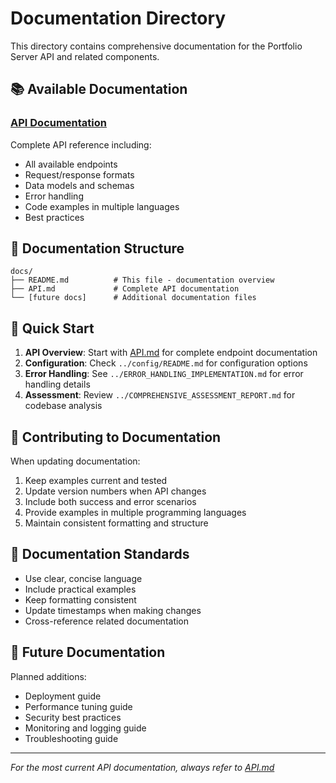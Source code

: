 # Documentation Directory

This directory contains comprehensive documentation for the Portfolio Server API and related components.

## 📚 Available Documentation

### [API Documentation](./API.md)

Complete API reference including:

- All available endpoints
- Request/response formats
- Data models and schemas
- Error handling
- Code examples in multiple languages
- Best practices

## 📖 Documentation Structure

```
docs/
├── README.md          # This file - documentation overview
├── API.md             # Complete API documentation
└── [future docs]      # Additional documentation files
```

## 🚀 Quick Start

1. **API Overview**: Start with [API.md](./API.md) for complete endpoint documentation
2. **Configuration**: Check `../config/README.md` for configuration options
3. **Error Handling**: See `../ERROR_HANDLING_IMPLEMENTATION.md` for error handling details
4. **Assessment**: Review `../COMPREHENSIVE_ASSESSMENT_REPORT.md` for codebase analysis

## 🔧 Contributing to Documentation

When updating documentation:

1. Keep examples current and tested
2. Update version numbers when API changes
3. Include both success and error scenarios
4. Provide examples in multiple programming languages
5. Maintain consistent formatting and structure

## 📝 Documentation Standards

- Use clear, concise language
- Include practical examples
- Keep formatting consistent
- Update timestamps when making changes
- Cross-reference related documentation

## 🎯 Future Documentation

Planned additions:

- Deployment guide
- Performance tuning guide
- Security best practices
- Monitoring and logging guide
- Troubleshooting guide

---

_For the most current API documentation, always refer to [API.md](./API.md)_
